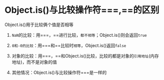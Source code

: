 # Object.is()与比较操作符===,==的区别

Object.is()用于比较俩个值是否相等

1. `NaN`的比较：用===，==进行比较，`都不相等`；Object.is()则会返回`true`

2. `0和-0的比较`：用===和==比较时`相等`，Object.is()返回`false`
3. 对象的比较：用===，==和Object.is()比较，比较的都是对象的`引用地址`(内存地址)，而不是对象的值
4. 其他情况：Object.is()与比较操作符===是一样的